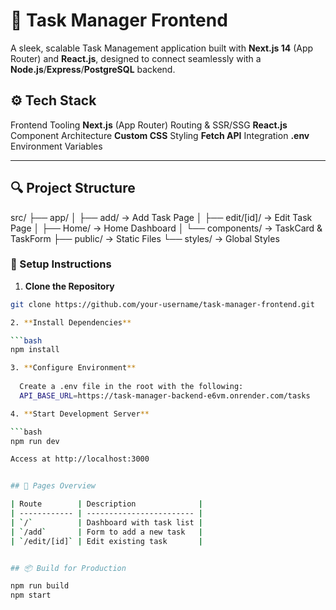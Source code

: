 # 🚀 Task Manager Frontend

A sleek, scalable Task Management application built with **Next.js 14** (App Router) and **React.js**, designed to connect seamlessly with a **Node.js**/**Express**/**PostgreSQL** backend.

## ⚙️ Tech Stack

Frontend	Tooling
  **Next.js** (App Router)	Routing & SSR/SSG
  **React.js**	Component Architecture
  **Custom CSS**	Styling
  **Fetch	API** Integration
  **.env**	Environment Variables

---

## 🔍 Project Structure

  src/
    ├── app/
    │   ├── add/             → Add Task Page
    │   ├── edit/[id]/       → Edit Task Page
    │   ├── Home/            → Home Dashboard
    │   └── components/      → TaskCard & TaskForm
    ├── public/              → Static Files
    └── styles/              → Global Styles

### 🚀 Setup Instructions

1. **Clone the Repository**

  ```bash
  git clone https://github.com/your-username/task-manager-frontend.git

2. **Install Dependencies**

  ```bash
  npm install

3. **Configure Environment**
   
    Create a .env file in the root with the following:
    API_BASE_URL=https://task-manager-backend-e6vm.onrender.com/tasks

4. **Start Development Server**

  ```bash
  npm run dev
  
  Access at http://localhost:3000

  
## 🧩 Pages Overview

  | Route        | Description              |
  | ------------ | ------------------------ |
  | `/`          | Dashboard with task list |
  | `/add`       | Form to add a new task   |
  | `/edit/[id]` | Edit existing task       |


## 📦 Build for Production

  npm run build
  npm start